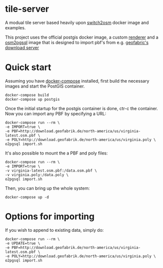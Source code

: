 # tile-server
A modual tile server based heavily upon [switch2osm](https://switch2osm.org/)
docker image and examples.

This project uses the official postgis docker image, a custom
[renderer](https://github.com/wad209/renderer) and a
[osm2pgsql](https://github.com/wad209/osm2pgsql) image that is designed to
import pbf's from e.g. [geofabric's download
server](https://download.geofabrik.de/)

# Quick start
Assuming you have [docker-compose](https://github.com/docker/compose) installed,
first build the necessary images and start the PostGIS container.

    docker-compose build
    docker-compose up postgis 

Once the initial startup for the postgis container is done, ctr-c the
container. Now you can import any PBF by specifying a URL:

    docker-compose run --rm \
    -e IMPORT=true \
    -e PBF=http://download.geofabrik.de/north-america/us/virginia-latest.osm.pbf \
    -e POLY=http://download.geofabrik.de/north-america/us/virginia.poly \
    o2pgsql import.sh

It's also possible to mount the a PBF and poly files:

    docker-compose run --rm \
    -e IMPORT=true \
    -v virginia-latest.osm.pbf:/data.osm.pbf \
    -v virginia.poly:/data.poly \
    o2pgsql import.sh

Then, you can bring up the whole system:

    docker-compose up -d

# Options for importing

If you wish to append to existing data, simply do:

    docker-compose run --rm \
    -e UPDATE=true \
    -e PBF=http://download.geofabrik.de/north-america/us/virginia-latest.osm.pbf \
    -e POLY=http://download.geofabrik.de/north-america/us/virginia.poly \
    o2pgsql import.sh
